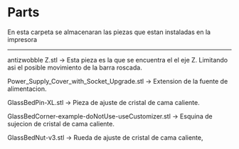 # Parts
En esta carpeta se almacenaran las piezas que estan instaladas en la impresora
_________________________________________________________________________________________
 
antizwobble Z.stl -> Esta pieza es la que se encuentra el el eje Z. Limitando asi
 el posible movimiento de la barra roscada.

Power_Supply_Cover_with_Socket_Upgrade.stl -> Extension de la fuente de alimentacion.

GlassBedPin-XL.stl -> Pieza de ajuste de cristal de cama caliente.

GlassBedCorner-example-doNotUse-useCustomizer.stl -> Esquina de sujecion de cristal de cama caliente.

GlassBedNut-v3.stl -> Rueda de ajuste de cristal de cama caliente,

